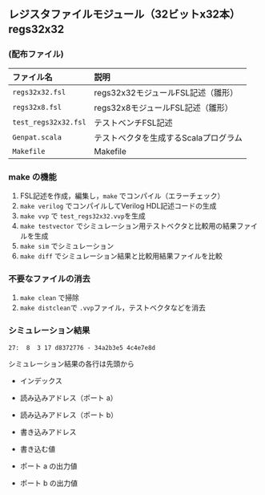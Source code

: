 レジスタファイルモジュール（32ビットx32本）regs32x32　
---

### (配布ファイル)

| ファイル名           | 説明                                  |
|:---------------------|:--------------------------------------|
| `regs32x32.fsl`      |  regs32x32モジュールFSL記述（雛形）   |
| `regs32x8.fsl`       |  regs32x8モジュールFSL記述（雛形）    |
| `test_regs32x32.fsl` |  テストベンチFSL記述                  |
| `Genpat.scala`       | テストベクタを生成するScalaプログラム |
| `Makefile`           | Makefile                              |


### make の機能

1. FSL記述を作成，編集し，`make` でコンパイル（エラーチェック）
3. `make verilog` でコンパイルしてVerilog HDL記述コードの生成
4. `make vvp` で `test_regs32x32.vvp`を生成
5. `make testvector` でシミュレーション用テストベクタと比較用の結果ファイルを生成
6. `make sim` でシミュレーション
7. `make diff` でシミュレーション結果と比較用結果ファイルを比較

### 不要なファイルの消去

1. `make clean` で掃除
2. `make distclean`で `.vvp`ファイル，テストベクタなどを消去


### シミュレーション結果

`27:  8  3 17 d8372776 - 34a2b3e5 4c4e7e8d`

シミュレーション結果の各行は先頭から

* インデックス
* 読み込みアドレス（ポート a）
* 読み込みアドレス（ポート b）
* 書き込みアドレス
* 書き込む値

* ポート a の出力値
* ポート b の出力値



